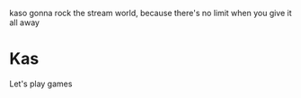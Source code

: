 kaso gonna rock the stream world, because there's no limit when you give it all away

# Kas
Let's play games
